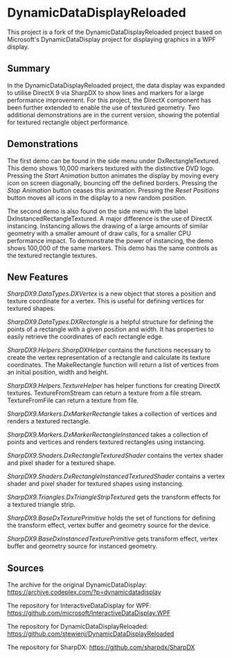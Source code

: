# DynamicDataDisplayReloaded
This project is a fork of the DynamicDataDisplayReloaded project based on Microsoft's DynamicDataDisplay project for displaying graphics in a WPF display.

## Summary
In the DynamicDataDisplayReloaded project, the data display was expanded to utilise DirectX 9 via SharpDX to show lines and markers for a large performance improvement.
For this project, the DirectX component has been further extended to enable the use of textured geometry.
Two additional demonstrations are in the current version, showing the potential for textured rectangle object performance.

## Demonstrations
The first demo can be found in the side menu under DxRectangleTextured.
This demo shows 10,000 markers textured with the distinctive DVD logo.
Pressing the *Start Animation* button animates the display by moving every icon on screen diagonally, bouncing off the defined borders.
Pressing the *Stop Animation* button ceases this animation.
Pressing the *Reset Positions* button moves all icons in the display to a new random position.

The second demo is also found on the side menu with the label DxInstancedRectangleTextured.
A major difference is the use of DirectX instancing.
Instancing allows the drawing of a large amounts of similar geometry with a smaller amount of draw calls, for a smaller CPU performance impact.
To demonstrate the power of instancing, the demo shows 100,000 of the same markers.
This demo has the same controls as the textured rectangle textures.

## New Features
*SharpDX9.DataTypes.DXVertex* is a new object that stores a position and texture coordinate for a vertex.
This is useful for defining vertices for textured shapes.

*SharpDX9.DataTypes.DXRectangle* is a helpful structure for defining the points of a rectangle with a given position and width.
It has properties to easily retrieve the coordinates of each rectangle edge.

*SharpDX9.Helpers.SharpDXHelper* contains the functions necessary to create the vertex representation of a rectangle and calculate its texture coordinates.
The MakeRectangle function will return a list of vertices from an initial position, width and height.

*SharpDX9.Helpers.TextureHelper* has helper functions for creating DirectX textures.
TextureFromStream can return a texture from a file stream.
TextureFromFile can return a texture from file.

*SharpDX9.Markers.DxMarkerRectangle* takes a collection of vertices and renders a textured rectangle.

*SharpDX9.Markers.DxMarkerRectangleInstanced* takes a collection of points and vertices and renders textured rectangles using instancing.

*SharpDX9.Shaders.DxRectangleTexturedShader* contains the vertex shader and pixel shader for a textured shape.

*SharpDX9.Shaders.DxRectangleInstancedTexturedShader* contains a vertex shader and pixel shader for textured shapes using instancing.

*SharpDX9.Triangles.DxTriangleStripTextured* gets the transform effects for a textured triangle strip.

*SharpDX9.BaseDxTexturePrimitive* holds the set of functions for defining the transform effect, vertex buffer and geometry source for the device.

*SharpDX9.BaseDxInstancedTexturePrimitive* gets transform effect, vertex buffer and geometry source for instanced geometry.

## Sources
The archive for the original DynamicDataDisplay:
https://archive.codeplex.com/?p=dynamicdatadisplay

The repository for InteractiveDataDisplay for WPF:
https://github.com/microsoft/InteractiveDataDisplay.WPF

The repository for DynamicDataDisplayReloaded:
https://github.com/stewienj/DynamicDataDisplayReloaded

The repository for SharpDX:
https://github.com/sharpdx/SharpDX